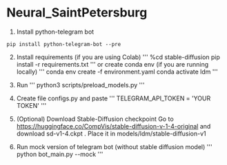 # Neural_SaintPetersburg

1. Install python-telegram bot
```
pip install python-telegram-bot --pre
```
2. Install requirements (if you are using Colab)
'''
%cd stable-diffusion
pip install -r requirements.txt
'''
or create conda env (if you are running locally)
'''
conda env create -f environment.yaml
conda activate ldm
'''
3. Run
'''
python3 scripts/preload_models.py
'''
3. Create file configs.py and paste
'''
TELEGRAM_API_TOKEN = 'YOUR TOKEN'
'''
4. (Optional) Download Stable-Diffusion checkpoint
Go to https://huggingface.co/CompVis/stable-diffusion-v-1-4-original and download sd-v1-4.ckpt . Place it in models/ldm/stable-diffusion-v1

5. Run mock version of telegram bot (without stable diffusion model)
'''
python bot_main.py --mock
'''